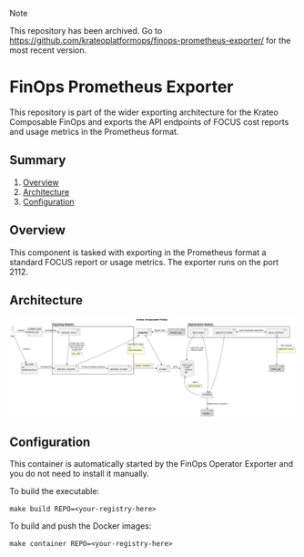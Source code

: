 > [!NOTE]
> This repository has been archived. Go to https://github.com/krateoplatformops/finops-prometheus-exporter/ for the most recent version.

# FinOps Prometheus Exporter
This repository is part of the wider exporting architecture for the Krateo Composable FinOps and exports the API endpoints of FOCUS cost reports and usage metrics in the Prometheus format.

## Summary
1. [Overview](#overview)
2. [Architecture](#architecture)
3. [Configuration](#configuration)

## Overview
This component is tasked with exporting in the Prometheus format a standard FOCUS report or usage metrics. The exporter runs on the port 2112.

## Architecture
![Krateo Composable FinOps Prometheus Exporter Generic](resources/images/KCF-exporter.png)

## Configuration
This container is automatically started by the FinOps Operator Exporter and you do not need to install it manually.

To build the executable: 
```
make build REPO=<your-registry-here>
```

To build and push the Docker images:
```
make container REPO=<your-registry-here>
```

